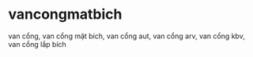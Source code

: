# vancongmatbich
van cổng, van cổng mặt bích, van cổng aut, van cổng arv, van cổng kbv, van cổng lắp bích
